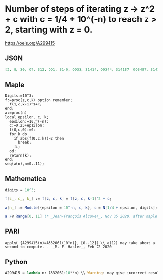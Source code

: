 # Number of steps of iterating z \-\> z^2 \+ c with c \= 1/4 \+ 10^\(\-n\) to reach z \> 2, starting with z \= 0\.
https://oeis.org/A299415
## JSON
```JSON
[2, 8, 30, 97, 312, 991, 3140, 9933, 31414, 99344, 314157, 993457, 3141591, 9934586, 31415925]
```
## Maple
```Maple
Digits:=10^3:
f:=proc(z,c,k) option remember;
  f(z,c,k-1)^2+c;
end;
a:=proc(n)
local epsilon, c, k;
  epsilon:=10.^(-n):
  c:=0.25+epsilon:
  f(0,c,0):=0:
  for k do
    if abs(f(0,c,k))>2 then
      break;
    fi;
  od:
  return(k);
end;
seq(a(n),n=0..11);
```
## Mathematica
```Mathematica
digits = 10^3;
```
```Mathematica
f[z_, c_, k_] := f[z, c, k] = f[z, c, k-1]^2 + c;
```
```Mathematica
a[n_] := Module[{epsilon = 10^-n, c, k}, c = N[1/4 + epsilon, digits]; f[0, c, 0] = 0; For[k = 1, True, k++, If[Abs[f[0, c, k]] > 2, Break[]]]; k];
```
```Mathematica
a /@ Range[0, 11] (* _Jean-François Alcover_, Nov 05 2020, after Maple *)
```
## PARI
```PARI
apply( {A299415(n)=A332061(10^n)}, [0..12]) \\ a(12) may take about a second to compute. -  _M. F. Hasler_, Feb 22 2020
```
## Python
```Python
A299415 = lambda n: A332061(10**n) \\ Warning: may give incorrect result for default (double) precision for n >= 12. -  _M. F. Hasler_, Feb 22 2020
```

